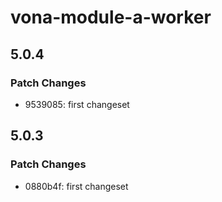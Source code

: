 # vona-module-a-worker

## 5.0.4

### Patch Changes

- 9539085: first changeset

## 5.0.3

### Patch Changes

- 0880b4f: first changeset
